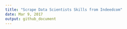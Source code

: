 ```yaml
---
title: "Scrape Data Scientists Skills from Indeedcom"
date: Mar 9, 2017
output: github_document
---
```



